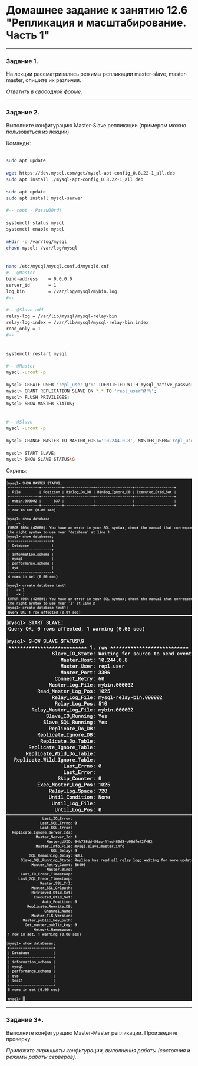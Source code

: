 # Домашнее задание к занятию 12.6 "Репликация и масштабирование. Часть 1"

---

### Задание 1.

На лекции рассматривались режимы репликации master-slave, master-master, опишите их различия.

*Ответить в свободной форме.*

---

### Задание 2.

Выполните конфигурацию Master-Slave репликации (примером можно пользоваться из лекции).

Команды:

```sh

sudo apt update

wget https://dev.mysql.com/get/mysql-apt-config_0.8.22-1_all.deb
sudo apt install ./mysql-apt-config_0.8.22-1_all.deb

sudo apt update
sudo apt install mysql-server

#-- root - Passw00rd!

systemctl status mysql
systemctl enable mysql

mkdir -p /var/log/mysql
chown mysql: /var/log/mysql


nano /etc/mysql/mysql.conf.d/mysqld.cnf
#-- @Master
bind-address    = 0.0.0.0
server_id       = 1
log_bin         = /var/log/mysql/mybin.log
#--

#-- @Slave add
relay-log = /var/lib/mysql/mysql-relay-bin
relay-log-index = /var/lib/mysql/mysql-relay-bin.index
read_only = 1
#--


systemctl restart mysql

#-- @Master
mysql -uroot -p

mysql> CREATE USER 'repl_user'@'%' IDENTIFIED WITH mysql_native_password BY 'passW00rd!';
mysql> GRANT REPLICATION SLAVE ON *.* TO 'repl_user'@'%';
mysql> FLUSH PRIVILEGES;
mysql> SHOW MASTER STATUS;


#-- @Slave
mysql -uroot -p

mysql> CHANGE MASTER TO MASTER_HOST='10.244.0.8', MASTER_USER='repl_user', MASTER_PASSWORD='passW00rd!', MASTER_LOG_FILE='mybin.000002', MASTER_LOG_POS=837;

mysql> START SLAVE;
mysql> SHOW SLAVE STATUS\G
```

Скрины: 

![task2 screen1](https://github.com/paive-media/dz12/blob/main/12-6/dz12-6_screen1.png "Master")
![task2 screen2-1](https://github.com/paive-media/dz12/blob/main/12-6/dz12-6_screen2-1.png "Slave 1")
![task2 screen2-2](https://github.com/paive-media/dz12/blob/main/12-6/dz12-6_screen2-2.png "Slave 2")

---

### Задание 3*. 

Выполните конфигурацию Master-Master репликации. Произведите проверку.

*Приложите скриншоты конфигурации, выполнения работы (состояния и режимы работы серверов).*
